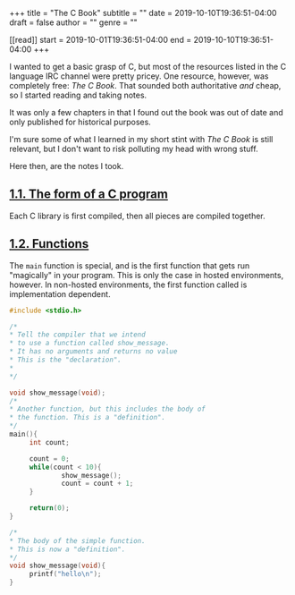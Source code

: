 +++
title = "The C Book"
subtitle = ""
date = 2019-10-10T19:36:51-04:00
draft = false
author = ""
genre = ""

[[read]]
  start = 2019-10-01T19:36:51-04:00
  end = 2019-10-10T19:36:51-04:00
+++

I wanted to get a basic grasp of C, but most of the resources listed in the C language IRC channel were pretty pricey. One resource, however, was completely free: _The C Book_. That sounded both authoritative _and_ cheap, so I started reading and taking notes.

It was only a few chapters in that I found out the book was out of date and only published for historical purposes.

I'm sure some of what I learned in my short stint with _The C Book_ is still relevant, but I don't want to risk polluting my head with wrong stuff.

Here then, are the notes I took.

## [1.1. The form of a C program](https://publications.gbdirect.co.uk//c_book/chapter1/form_of_a_c_program.html)

Each C library is first compiled, then all pieces are compiled together.

## [1.2. Functions](https://publications.gbdirect.co.uk//c_book/chapter1/functions.html)

The `main` function is special, and is the first function that gets run "magically" in your program. This is only the case in hosted environments, however. In non-hosted environments, the first function called is implementation dependent.

```c
#include <stdio.h>

/*
* Tell the compiler that we intend
* to use a function called show_message.
* It has no arguments and returns no value
* This is the "declaration".
*
*/

void show_message(void);
/*
* Another function, but this includes the body of
* the function. This is a "definition".
*/
main(){
     int count;

     count = 0;
     while(count < 10){
             show_message();
             count = count + 1;
     }

     return(0);
}

/*
* The body of the simple function.
* This is now a "definition".
*/
void show_message(void){
     printf("hello\n");
}
```
